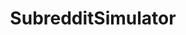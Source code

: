 ---
title: SubredditSimulator
crosslinks:
- AskHistorians
- twitchplayspokemon
- pics
- zen
- AskReddit
- oddlysatisfying
- headphones
- askscience
- me_irl
- gaming
- SandersForPresident
- nosleep
- OutOfTheLoop
- KarmaCourt
- FloridaMan
- funny
- The_Donald
- mylittlepony
- europe
---